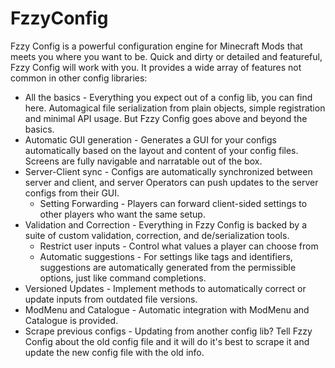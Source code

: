 # FzzyConfig

Fzzy Config is a powerful configuration engine for Minecraft Mods that meets you where you want to be. Quick and dirty or detailed and featureful, Fzzy Config will work with you. It provides a wide array of features not common in other config libraries:
* All the basics - Everything you expect out of a config lib, you can find here. Automagical file serialization from plain objects, simple registration and minimal API usage. But Fzzy Config goes above and beyond the basics.
* Automatic GUI generation - Generates a GUI for your configs automatically based on the layout and content of your config files. Screens are fully navigable and narratable out of the box.
* Server-Client sync - Configs are automatically synchronized between server and client, and server Operators can push updates to the server configs from their GUI.
  * Setting Forwarding - Players can forward client-sided settings to other players who want the same setup.
* Validation and Correction - Everything in Fzzy Config is backed by a suite of custom validation, correction, and de/serialization tools.
  * Restrict user inputs - Control what values a player can choose from
  * Automatic suggestions - For settings like tags and identifiers, suggestions are automatically generated from the permissible options, just like command completions.
* Versioned Updates - Implement methods to automatically correct or update inputs from outdated file versions.
* ModMenu and Catalogue - Automatic integration with ModMenu and Catalogue is provided.
* Scrape previous configs - Updating from another config lib? Tell Fzzy Config about the old config file and it will do it's best to scrape it and update the new config file with the old info.
